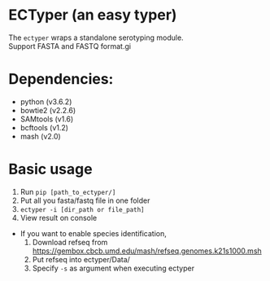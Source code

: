 # ECTyper (an easy typer)
The `ectyper` wraps a standalone serotyping module.  
Support FASTA and FASTQ format.gi

# Dependencies:
* python (v3.6.2)
* bowtie2 (v2.2.6)
* SAMtools (v1.6)
* bcftools (v1.2)
* mash (v2.0)

# Basic usage
1. Run `pip [path_to_ectyper/]`
1. Put all you fasta/fastq file in one folder
1. `ectyper -i [dir_path or file_path]`
1. View result on console  

* If you want to enable species identification,
    1. Download refseq from https://gembox.cbcb.umd.edu/mash/refseq.genomes.k21s1000.msh
    2. Put refseq into ectyper/Data/
    3. Specify `-s` as argument when executing ectyper